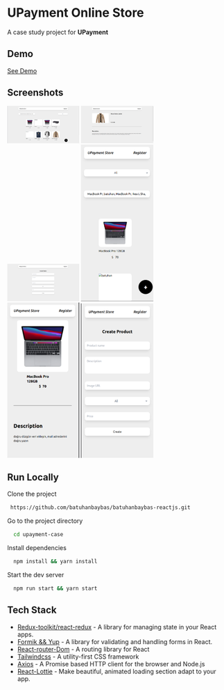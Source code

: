 #  UPayment Online Store

A case study project for **UPayment**

## Demo

[See Demo](https://batuhan-baybas-upayment-case-study.netlify.app/) 

## Screenshots

[//]: # (![App Screenshot]&#40;public/project_img/Upayment_store_home.png&#41;)

[//]: # (![App Screenshot]&#40;public/project_img/Upayment_store_home_responsive.png&#41;)

[//]: # (![App Screenshot]&#40;public/project_img/Upayment_store_create.png&#41;)

[//]: # (![App Screenshot]&#40;public/project_img/Upayment_store_create_responsive.png&#41;)

[//]: # (![App Screenshot]&#40;public/project_img/Upayment_store_detail.png&#41;)

[//]: # (![App Screenshot]&#40;public/project_img/Upayment_store_detail_responsive.png&#41;)

<img src="public/project_img/Upayment_store_home.png" width="33%%" />
<img src="public/project_img/Upayment_store_detail.png" width="33%%">
<img src="public/project_img/Upayment_store_create.png" width="33%%">
<img src="public/project_img/Upayment_store_home_responsive.png" width="33%">
<img src="public/project_img/uPayment_store_detail_responsive.png" width="33%">
<img src="public/project_img/Upayment_store_create_responsive.png" width="33%">

## Run Locally

Clone the project

```bash
 https://github.com/batuhanbaybas/batuhanbaybas-reactjs.git
```

Go to the project directory

```bash
  cd upayment-case
```

Install dependencies

```bash
  npm install && yarn install
```

Start the dev server

```bash
  npm run start && yarn start
```

## Tech Stack

- [Redux-toolkit/react-redux](https://redux.js.org/) - A library for managing state in your React apps.
- [Formik && Yup](https://formik.org/) - A library for validating and handling forms in React.
- [React-router-Dom](https://reactrouter.com/) - A routing library for React
- [Tailwindcss](https://tailwindcss.com/) - A utility-first CSS framework
- [Axios](https://axios-http.com/) - A Promise based HTTP client for the browser and Node.js
- [React-Lottie](https://github.com/chenqingspring/react-lottie) - Make beautiful, animated loading section adapt to your app.

